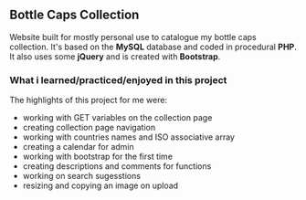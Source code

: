 ## Bottle Caps Collection

Website built for mostly personal use to catalogue my bottle caps collection. It's based on the **MySQL** database and coded in procedural **PHP**. It also uses some **jQuery** and is created with **Bootstrap**.


### What i learned/practiced/enjoyed in this project
The highlights of this project for me were:
- working with GET variables on the collection page
- creating collection page navigation
- working with countries names and ISO associative array
- creating a calendar for admin
- working with bootstrap for the first time
- creating descriptions and comments for functions
- working on search sugesstions
- resizing and copying an image on upload
